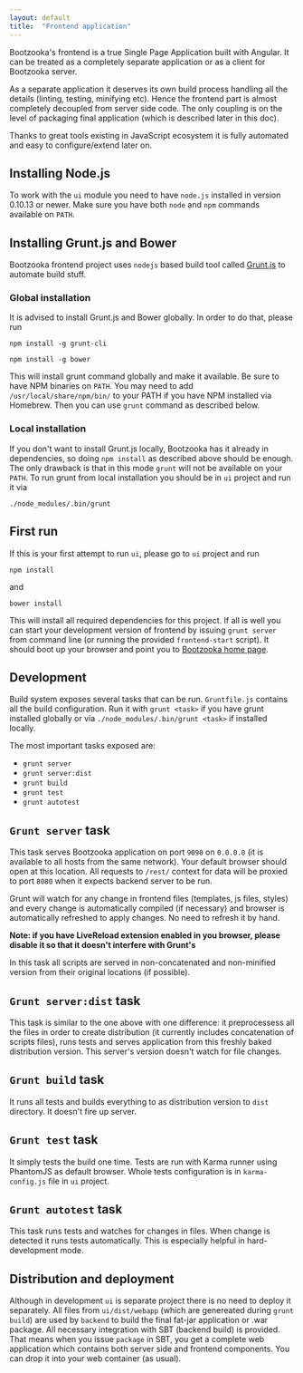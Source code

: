 ```yaml
---
layout: default
title:  "Frontend application"
---
```


Bootzooka's frontend is a true Single Page Application built with Angular. It can be treated as a completely separate
application or as a client for Bootzooka server.

As a separate application it deserves its own build process handling all the details (linting, testing, minifying etc).
Hence the frontend part is almost completely decoupled from server side code. The only coupling is on the level of
packaging final application (which is described later in this doc).

Thanks to great tools existing in JavaScript ecosystem it is fully automated and easy to configure/extend later on.

## Installing Node.js

To work with the `ui` module you need to have `node.js` installed in version 0.10.13 or newer. Make sure you have both
`node` and `npm` commands available on `PATH`.

## Installing Grunt.js and Bower

Bootzooka frontend project uses `nodejs` based build tool called [Grunt.js](http://gruntjs.com) to automate build stuff.

### Global installation

It is advised to install Grunt.js and Bower globally. In order to do that, please run

	npm install -g grunt-cli
	
	npm install -g bower

This will install grunt command globally and make it available. Be sure to have NPM binaries on `PATH`. You may need
to add `/usr/local/share/npm/bin/` to your PATH if you have NPM installed via Homebrew. Then you can use `grunt` command as described below.

### Local installation

If you don't want to install Grunt.js locally, Bootzooka has it already in dependencies, so doing `npm install` as
described above should be enough. The only drawback is that in this mode `grunt` will not be available on your `PATH`.
To run grunt from local installation you should be in `ui` project and run it via

	./node_modules/.bin/grunt

## First run

If this is your first attempt to run `ui`, please go to `ui` project and run

	npm install

and

	bower install


This will install all required dependencies for this project. If all is well you can start your development version
of frontend by issuing `grunt server` from command line (or running the provided `frontend-start` script). It should boot up your browser and point you to [Bootzooka home page](http://0.0.0.0:9090/#/).

## Development

Build system exposes several tasks that can be run. `Gruntfile.js` contains all the build configuration. Run it
with `grunt <task>` if you have grunt installed globally or via `./node_modules/.bin/grunt <task>` if installed
locally.

The most important tasks exposed are:

* `grunt server`
* `grunt server:dist`
* `grunt build`
* `grunt test`
* `grunt autotest`

## `Grunt server` task

This task serves Bootzooka application on port `9090` on `0.0.0.0` (it is available to all hosts from the same network).
Your default browser should open at this location. All requests to `/rest/` context for data will be proxied to port
`8080` when it expects backend server to be run.

Grunt will watch for any change in frontend files (templates, js files, styles) and every change is automatically
compiled (if necessary) and browser is automatically refreshed to apply changes. No need to refresh it by hand.

**Note: if you have LiveReload extension enabled in you browser, please disable it so that it doesn't interfere with
Grunt's**

In this task all scripts are served in non-concatenated and non-minified version from their original locations
(if possible).

## `Grunt server:dist` task

This task is similar to the one above with one difference: it preprocessess all the files in order to create
distribution (it currently includes concatenation of scripts files), runs tests and serves application from this
freshly baked distribution version. This server's version doesn't watch for file changes.

## `Grunt build` task

It runs all tests and builds everything to as distribution version to `dist` directory. It doesn't fire up server.

## `Grunt test` task

It simply tests the build one time. Tests are run with Karma runner using PhantomJS as default browser. Whole tests
configuration is in `karma-config.js` file in `ui` project.

## `Grunt autotest` task

This task runs tests and watches for changes in files. When change is detected it runs tests automatically. This is
especially helpful in hard-development mode.

## Distribution and deployment

Although in development `ui` is separate project there is no need to deploy it separately. All files from `ui/dist/webapp` (which are genereated during `grunt build`) are used by `backend` to build the final fat-jar application or .war package. All necessary integration with SBT (backend build) is provided. That means when you issue `package` in SBT, you get a complete web application which contains both server side and frontend components. You can drop it into your web container (as usual).
